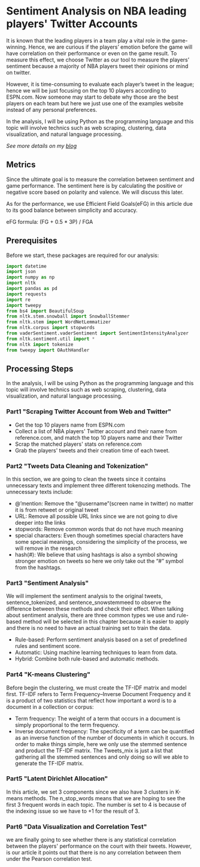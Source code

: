 # Sentiment Analysis on NBA leading players' Twitter Accounts 
It is known that the leading players in a team play a vital role in the game-winning. Hence, we are curious if the players’ emotion before the game will have correlation on their performance or even on the game result. To measure this effect, we choose Twitter as our tool to measure the players’ sentiment because a majority of NBA players tweet their opinions or mind on twitter.

However, it is time-consuming to evaluate each player’s tweet in the league; hence we will be just focusing on the top 10 players according to ESPN.com. Now someone may start to debate why those are the best players on each team but here we just use one of the examples website instead of any personal preferences.

In the analysis, I will be using Python as the programming language and this topic will involve technics such as web scraping, clustering, data visualization, and natural language processing.


*See more details on my [blog](https://medium.com/@intelchou/do-tweets-from-nba-leading-players-have-correlations-with-their-performance-7358c79aa216)*

## Metrics
Since the ultimate goal is to measure the correlation between sentiment and game performance. The sentiment here is by calculating the positive or negative score based on polarity and valence. We will discuss this later.

As for the performance, we use Efficient Field Goals(eFG) in this article due to its good balance between simplicity and accuracy.

eFG formula: (FG + 0.5 * 3P) / FGA

## Prerequisites
Before we start, these packages are required for our analysis:
```Python
import datetime
import json
import numpy as np
import nltk
import pandas as pd
import requests
import re
import tweepy
from bs4 import BeautifulSoup
from nltk.stem.snowball import SnowballStemmer
from nltk.stem import WordNetLemmatizer
from nltk.corpus import stopwords
from vaderSentiment.vaderSentiment import SentimentIntensityAnalyzer
from nltk.sentiment.util import *
from nltk import tokenize
from tweepy import OAuthHandler
```

## Processing Steps
In the analysis, I will be using Python as the programming language and this topic will involve technics such as web scraping, clustering, data visualization, and natural language processing.

### Part1 "Scraping Twitter Account from Web and Twitter"
* Get the top 10 players name from ESPN.com
* Collect a list of NBA players' Twitter account and their name from reference.com, and match the top 10 players name and their Twitter
* Scrap the matched players' stats on reference.com
* Grab the players' tweets and their creation time of each tweet.

### Part2 "Tweets Data Cleaning and Tokenization"
In this section, we are going to clean the tweets since it contains unnecessary texts and implement three different tokenozing methods. 
The unnecessary texts include:
* @’mention: Remove the “@username”(screen name in twitter) no matter it is from retweet or original tweet
* URL: Remove all possible URL links since we are not going to dive deeper into the links
* stopwords: Remove common words that do not have much meaning
* special characters: Even though sometimes special characters have some special meanings, considering the simplicity of the process, we will remove in the research
* hash(#): We believe that using hashtags is also a symbol showing stronger emotion on tweets so here we only take out the “#” symbol from the hashtags.

### Part3 "Sentiment Analysis"
We will implement the sentiment analysis to the original tweets, sentence_tokenized, and sentence_snowstemmeed to observe the difference between these methods and check their effect. When talking about sentiment analysis, there are three common types we use and rule-based method will be selected in this chapter because it is easier to apply and there is no need to have an actual training set to train the data.

* Rule-based: Perform sentiment analysis based on a set of predefined rules and sentiment score.
* Automatic: Using machine learning techniques to learn from data.
* Hybrid: Combine both rule-based and automatic methods.

### Part4 "K-means Clustering"
Before begin the clustering, we must create the TF-IDF matrix and model first. TF-IDF refers to Term Frequency–Inverse Document Frequency and it is a product of two statistics that reflect how important a word is to a document in a collection or corpus:

* Term frequency: The weight of a term that occurs in a document is simply proportional to the term frequency.
* Inverse document frequency: The specificity of a term can be quantified as an inverse function of the number of documents in which it occurs.
In order to make things simple, here we only use the stemmed sentence and product the TF-IDF matrix. The Tweets_mix is just a list that gathering all the stemmed sentences and only doing so will we able to generate the TF-IDF matrix.

### Part5 "Latent Dirichlet Allocation"
In this article, we set 3 components since we also have 3 clusters in K-means methods. The n_stop_words means that we are hoping to see the first 3 frequent words in each topic. The number is set to 4 is because of the indexing issue so we have to +1 for the result of 3.

### Part6 "Data Visualization and Correlation Test"
we are finally going to see whether there is any statistical correlation between the players' performance on the court with their tweets. However, is our article it points out that there is no any correlation between them under the Pearson correlation test.

